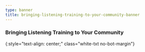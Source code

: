 ```yaml
---
type: banner
title: bringing-listening-training-to-your-community-banner
---
```


### Bringing Listening Training to Your Community
{:style="text-align: center;" class="white-txt no-bot-margin"}
